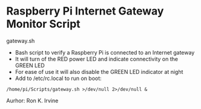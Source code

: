 # Raspberry Pi Internet Gateway Monitor Script

gateway.sh
- Bash script to verify a Raspberry Pi is connected to an Internet gateway
- It will turn of the RED power LED and indicate connectivity on the GREEN LED
- For ease of use it will also disable the GREEN LED indicator at night
- Add to /etc/rc.local to run on boot:
```
/home/pi/Scripts/gateway.sh >/dev/null 2>/dev/null &
```
Aurhor: Ron K. Irvine
